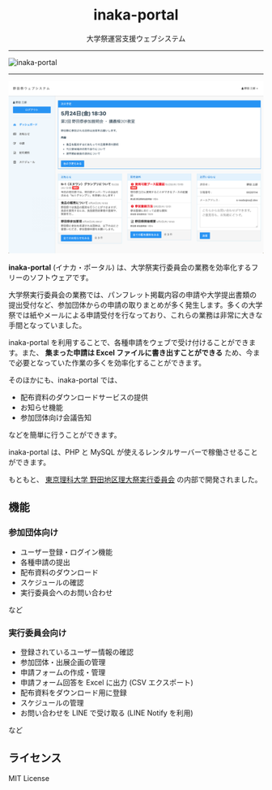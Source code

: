 <h1 align="center">inaka-portal</h1>
<p align="center">大学祭運営支援ウェブシステム</p>

---

![inaka-portal](https://raw.githubusercontent.com/SofPyon/inaka-portal/master/docs/inaka-portal-eyecatch.png)

---

![スクリーンショット](./img/screenshots/home.png)

**inaka-portal** (イナカ・ポータル) は、大学祭実行委員会の業務を効率化するフリーのソフトウェアです。

大学祭実行委員会の業務では、パンフレット掲載内容の申請や大学提出書類の提出受付など、参加団体からの申請の取りまとめが多く発生します。多くの大学祭では紙やメールによる申請受付を行なっており、これらの業務は非常に大きな手間となっていました。

inaka-portal を利用することで、各種申請をウェブで受け付けることができます。また、 **集まった申請は Excel ファイルに書き出すことができる** ため、今まで必要となっていた作業の多くを効率化することができます。

そのほかにも、inaka-portal では、

- 配布資料のダウンロードサービスの提供
- お知らせ機能
- 参加団体向け会議告知

などを簡単に行うことができます。

inaka-portal は、PHP と MySQL が使えるレンタルサーバーで稼働させることができます。

もともと、 [東京理科大学 野田地区理大祭実行委員会](https://nodaridaisai.com) の内部で開発されました。

## 機能
### 参加団体向け
- ユーザー登録・ログイン機能
- 各種申請の提出
- 配布資料のダウンロード
- スケジュールの確認
- 実行委員会へのお問い合わせ

など

### 実行委員会向け
- 登録されているユーザー情報の確認
- 参加団体・出展企画の管理
- 申請フォームの作成・管理
- 申請フォーム回答を Excel に出力 (CSV エクスポート)
- 配布資料をダウンロード用に登録
- スケジュールの管理
- お問い合わせを LINE で受け取る (LINE Notify を利用)

など

## ライセンス

MIT License
